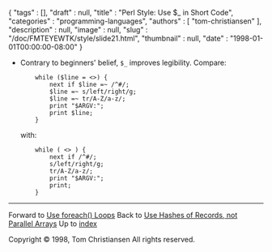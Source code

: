 {
   "tags" : [],
   "draft" : null,
   "title" : "Perl Style: Use $_ in Short Code",
   "categories" : "programming-languages",
   "authors" : [
      "tom-christiansen"
   ],
   "description" : null,
   "image" : null,
   "slug" : "/doc/FMTEYEWTK/style/slide21.html",
   "thumbnail" : null,
   "date" : "1998-01-01T00:00:00-08:00"
}


-   Contrary to beginners' belief, `$_` improves legibility. Compare:

            while ($line = <>) {
                next if $line =~ /^#/;
                $line =~ s/left/right/g;
                $line =~ tr/A-Z/a-z/;
                print "$ARGV:";
                print $line;
            }

    with:

            while ( <> ) {
                next if /^#/;
                s/left/right/g;
                tr/A-Z/a-z/;
                print "$ARGV:";
                print;
            }

------------------------------------------------------------------------

Forward to [Use foreach() Loops](/doc/FMTEYEWTK/style/slide22.html)
Back to [Use Hashes of Records, not Parallel Arrays](/doc/FMTEYEWTK/style/slide20.html)
Up to [index](/doc/FMTEYEWTK/style/slide-index.html)

Copyright © 1998, Tom Christiansen
All rights reserved.
